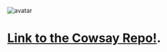 ![avatar](https://user-images.githubusercontent.com/73936419/140415886-e2287954-a298-4fce-9b8f-3279c96e11df.png)

# [Link to the Cowsay Repo!](https://github.com/piuccio/cowsay).
